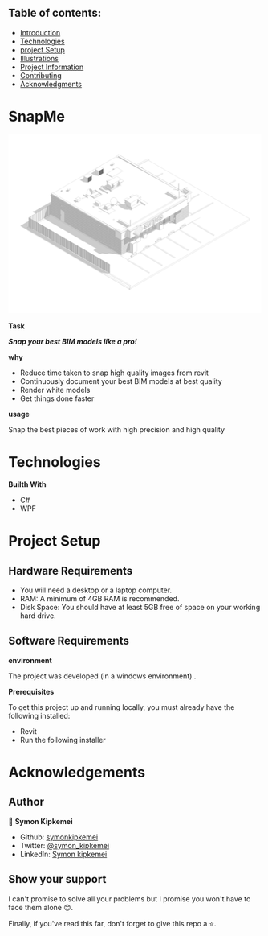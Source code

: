 ﻿

## Table of contents:
- [Introduction](#intro)
- [Technologies](#tech)
- [project Setup](#projo)
- [Illustrations](#illus)
- [Project Information](#info)
- [Contributing](#contri)
- [Acknowledgments](#know)

<INTRODUCTION>

<h1 id="intro">SnapMe</h1>

![quote](quote.jpg)

**Task**

***Snap your best BIM models like a pro!***
 
**why**

- Reduce time taken to snap high quality images from revit
- Continuously document your best BIM models at best quality
- Render white models
- Get things done faster

**usage**

Snap the best pieces of work with high precision and high quality


<TECHNOLOGIES>

<h1 id="tech">Technologies</h1>

**Builth With**
- C#
- WPF


<PROJECT-SETUP>

<h1 id="projo">Project Setup</h1>


## Hardware Requirements
- You will need a desktop or a laptop computer.
- RAM: A minimum of 4GB RAM is recommended.
- Disk Space: You should have at least 5GB free of space on your working hard drive.

## Software Requirements

**environment**

The project was developed (in a windows environment) . 

**Prerequisites**

To get this project up and running locally, you must already have the following installed:
- Revit
- Run the following installer


<ACKNOWLEDGMENTS>

<h1 id="know">Acknowledgements</h1>

## Author

👤 **Symon Kipkemei**

- Github: [symonkipkemei](https://github.com/symonkipkemei)
- Twitter: [@symon_kipkemei](https://twitter.com/symon_kipkemei)
- LinkedIn: [Symon kipkemei](https://www.linkedin.com/in/symon-kipkemei/)


## Show your support


I can't promise to solve all your problems but I promise you won't have 
to face them alone 😊.

Finally, if you've read this far, don't forget to give this repo a ⭐️. 


